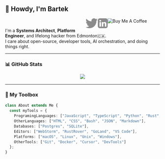 ## 👋 Howdy, I'm Bartek

<a href="https://www.buymeacoffee.com/bartekus" target="_blank" rel="noreferrer">
  <img align="right" src="https://cdn.buymeacoffee.com/buttons/default-red.png" height="32" width="170" alt="Buy Me A Coffee">
</a>
<a href="https://www.linkedin.com/in/bartekus/" target="_blank" rel="noreferrer">
  <img align="right" src="https://raw.githubusercontent.com/bartekus/bartekus/main/assets/svgs/linkedin.svg" height="32px" alt="LinkedIn">
</a>
<a href="https://twitter.com/bartekus/" target="_blank" rel="noreferrer">
  <img align="right" src="https://raw.githubusercontent.com/bartekus/bartekus/main/assets/svgs/twitter.svg" height="32px" alt="Twitter">
</a>

<br />

I'm a **Systems Architect**, **Platform Engineer**, and lifelong hacker from Edmonton🇨🇦. <br />
I care about open-source, developer tools, AI orchestration, and doing things right.

---

### 📊 GitHub Stats

<div align="center">
  <a href="https://github.com/Bartekus/">
    <img src="https://github-readme-stats.vercel.app/api?username=Bartekus&show_icons=true&icon_color=FFFFFF&theme=dark&bg_color=FFFFFF00&hide_title=true&hide_border=true&hide=prs&include_all_commits=true" />
  </a>
</div>

---

### 🧰 My Toolbox

```ts
class About extends Me {
  const myTools = {
    ProgramingLanguages: ["JavaScript", "TypeScript", "Python", "Rust", "Go", "C"],
    OtherLanguages: ["HTML", "CSS", "Bash", "JSON", "Markdown"],
    Databases: ["Postgres", "SQLite"],
    Editors: ["WebStorm", "RustRover", "GoLand", "VS Code"],
    Platforms: ["macOS", "Linux", "Unix", "Windows"],
    OtherTools: ["Git", "Docker", "Cursor", "DevTools"]
  };
}
